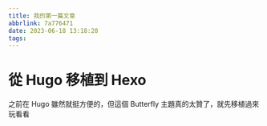 ```yaml
---
title: 我的第一篇文章
abbrlink: 7a776471
date: 2023-06-18 13:18:28
tags:
---
```


# 從 Hugo 移植到 Hexo

之前在 Hugo 雖然就挺方便的，但這個 Butterfly 主題真的太贊了，就先移植過來玩看看

